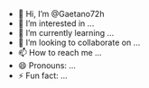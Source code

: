 - 👋 Hi, I’m @Gaetano72h
- 👀 I’m interested in ...
- 🌱 I’m currently learning ...
- 💞️ I’m looking to collaborate on ...
- 📫 How to reach me ...
- 😄 Pronouns: ...
- ⚡ Fun fact: ...

<!---
Gaetano72h/Gaetano72h is a ✨ special ✨ repository because its `README.md` (this file) appears on your GitHub profile.
You can click the Preview link to take a look at your changes.
--->
